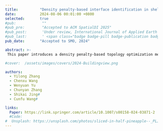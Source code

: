 ```yaml
---
title:          "Density penalty‑based interface identification in shell–infill topology optimization"
date:           2024-08-06 00:01:00 +0800
selected:       true
#pub:            ""
#pub_pre:        "Accepted to ACM SpatialDI 2025"
#pub_post:       'Under review, International Journal of Applied Earth Observation and Geoinformation(JAG)'
#pub_last:       ' <span class="badge badge-pill badge-publication badge-success">Spotlight</span>'
pub_date:       "Accepted to SMO, 2024"

abstract: >-
 This paper introduces a density penalty-based topology optimization method for designing shell–infill structures. During the optimization, the shell is identified by simultaneously penalizing density variables of both the solid and the void phases. Two-phase density filtering and Boolean operations are further applied to model the shell–infill structure. In the optimization of shell–infill structures, the shell thickness is controlled through density filtering and the density penalty. For explicit control of the shell thickness, its analytical relationship with the filter radius and the penalty parameter is derived. Both 2D and 3D numerical examples are investigated to showcase the effectiveness of the shell–infill optimization approach. The effects of mass constraints, filter radius, penalty parameter, mesh resolution, and material properties are thoroughly studied. The results demonstrate that the density penalty-based method can efficiently identify interfaces for different settings in shell–infill optimization. The presented formulations can be directly integrated into the optimization process, offering a new perspective for the design of shell–infill structures.

#cover:  /assets/images/covers/2024-Buildingview.png

authors:
  - Yilong Zhang
  - Chenxu Wang
  - Wenyuan Yu
  - Chunyan Zhang
  - Shikai Jing#
  - Cunfu Wang#

links:
  Paper: https://link.springer.com/article/10.1007/s00158-024-03871-2
  #Code: 
#  Unsplash: https://unsplash.com/photos/sliced-in-half-pineapple--_PLJZmHZzk
---
```


